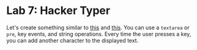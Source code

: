 
# Lab 7: Hacker Typer

Let's create something similar to [this](http://hackertyper.net/) and [this](http://geektyper.com/). You can use a `textarea` or `pre`, key events, and string operations. Every time the user presses a key, you can add another character to the displayed text.




